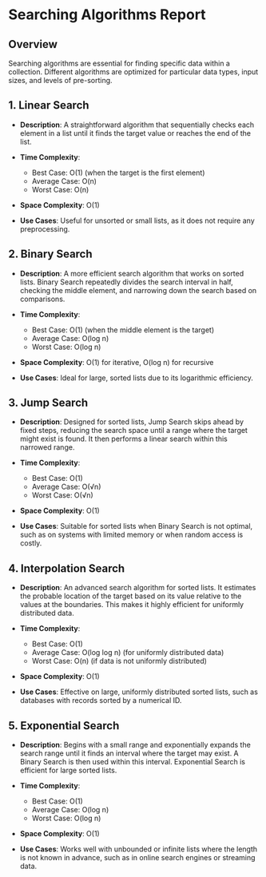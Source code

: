 # Searching Algorithms Report

## Overview

Searching algorithms are essential for finding specific data within a collection. Different algorithms are optimized for particular data types, input sizes, and levels of pre-sorting.

## 1. Linear Search

- **Description**: A straightforward algorithm that sequentially checks each element in a list until it finds the target value or reaches the end of the list.

- **Time Complexity**:

  - Best Case: O(1) (when the target is the first element)
  - Average Case: O(n)
  - Worst Case: O(n)

- **Space Complexity**: O(1)

- **Use Cases**: Useful for unsorted or small lists, as it does not require any preprocessing.

## 2. Binary Search

- **Description**: A more efficient search algorithm that works on sorted lists. Binary Search repeatedly divides the search interval in half, checking the middle element, and narrowing down the search based on comparisons.

- **Time Complexity**:

  - Best Case: O(1) (when the middle element is the target)
  - Average Case: O(log n)
  - Worst Case: O(log n)

- **Space Complexity**: O(1) for iterative, O(log n) for recursive

- **Use Cases**: Ideal for large, sorted lists due to its logarithmic efficiency.

## 3. Jump Search

- **Description**: Designed for sorted lists, Jump Search skips ahead by fixed steps, reducing the search space until a range where the target might exist is found. It then performs a linear search within this narrowed range.

- **Time Complexity**:

  - Best Case: O(1)
  - Average Case: O(√n)
  - Worst Case: O(√n)

- **Space Complexity**: O(1)

- **Use Cases**: Suitable for sorted lists when Binary Search is not optimal, such as on systems with limited memory or when random access is costly.

## 4. Interpolation Search

- **Description**: An advanced search algorithm for sorted lists. It estimates the probable location of the target based on its value relative to the values at the boundaries. This makes it highly efficient for uniformly distributed data.

- **Time Complexity**:

  - Best Case: O(1)
  - Average Case: O(log log n) (for uniformly distributed data)
  - Worst Case: O(n) (if data is not uniformly distributed)

- **Space Complexity**: O(1)

- **Use Cases**: Effective on large, uniformly distributed sorted lists, such as databases with records sorted by a numerical ID.

## 5. Exponential Search

- **Description**: Begins with a small range and exponentially expands the search range until it finds an interval where the target may exist. A Binary Search is then used within this interval. Exponential Search is efficient for large sorted lists.

- **Time Complexity**:

  - Best Case: O(1)
  - Average Case: O(log n)
  - Worst Case: O(log n)

- **Space Complexity**: O(1)

- **Use Cases**: Works well with unbounded or infinite lists where the length is not known in advance, such as in online search engines or streaming data.
